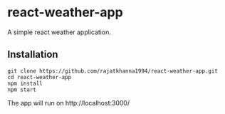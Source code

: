 # react-weather-app

A simple react weather application.

## Installation

```
git clone https://github.com/rajatkhanna1994/react-weather-app.git
cd react-weather-app
npm install
npm start
```

The app will run on http://localhost:3000/

